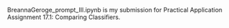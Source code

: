 BreannaGeroge_prompt_III.ipynb is my submission for Practical Application Assignment 17.1: Comparing Classifiers.
